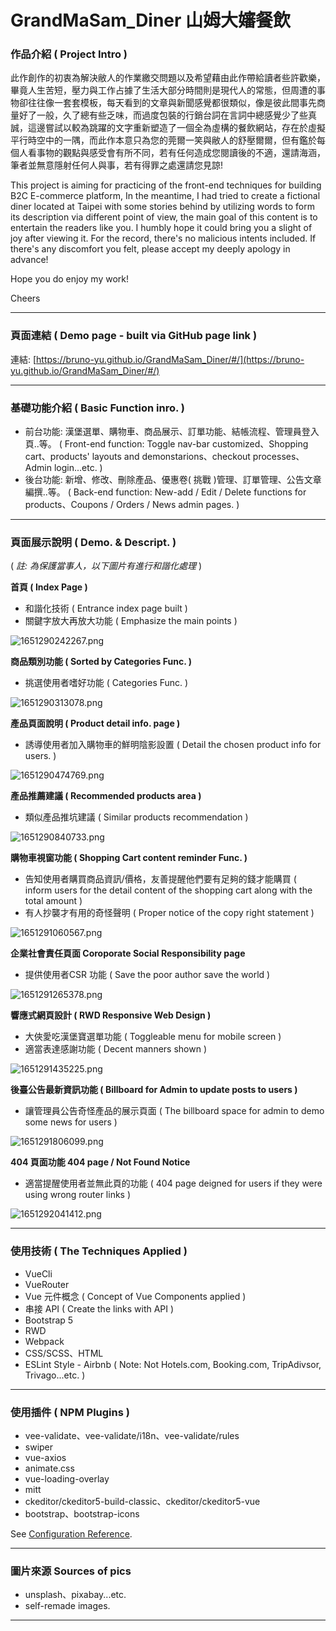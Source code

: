 # GrandMaSam_Diner 山姆大嬸餐飲

### 作品介紹 ( Project Intro )

此作創作的初衷為解決敝人的作業繳交問題以及希望藉由此作帶給讀者些許歡樂，畢竟人生苦短，壓力與工作占據了生活大部分時間則是現代人的常態，但周遭的事物卻往往像一套套模板，每天看到的文章與新聞感覺都很類似，像是彼此間事先商量好了一般，久了總有些乏味，而過度包裝的行銷台詞在言詞中總感覺少了些真誠，這邊嘗試以較為跳躍的文字重新塑造了一個全為虛構的餐飲網站，存在於虛擬平行時空中的一隅，而此作本意只為您的莞爾一笑與敝人的舒壓爾爾，但有鑑於每個人看事物的觀點與感受會有所不同，若有任何造成您閱讀後的不適，還請海涵，筆者並無意隱射任何人與事，若有得罪之處還請您見諒!

This project is aiming for practicing of the front-end techniques for building B2C E-commerce platform, In the meantime, I had tried to create a fictional diner located at Taipei with some stories behind by utilizing words to form its description via different point of view, the main goal of this content is to entertain the readers like you. I humbly hope it could bring you a slight of joy after viewing it. For the record, there's no malicious intents included. If there's any discomfort you felt, please accept my deeply apology in advance!

Hope you do enjoy my work!

Cheers

---

### 頁面連結 ( Demo page - built via GitHub page link )

連結: [https://bruno-yu.github.io/GrandMaSam_Diner/#/](https://bruno-yu.github.io/GrandMaSam_Diner/#/)

---

### 基礎功能介紹 ( Basic Function inro. )

- 前台功能: 漢堡選單、購物車、商品展示、訂單功能、結帳流程、管理員登入頁..等。
  ( Front-end function: Toggle nav-bar customized、Shopping cart、products' layouts and demonstarions、checkout processes、Admin login...etc. )
- 後台功能: 新增、修改、刪除產品、優惠卷( 挑戰 )管理、訂單管理、公告文章編撰..等。
  ( Back-end function: New-add / Edit / Delete functions for products、Coupons / Orders / News admin pages. )

---

### 頁面展示說明 ( Demo. & Descript. )

( *註: 為保護當事人，以下圖片有進行和諧化處理*  )

**首頁 ( Index Page )**

* 和諧化技術
  ( Entrance index page built )
* 關鍵字放大再放大功能
  ( Emphasize the main points )

![1651290242267.png](image/README/1651290242267.png)

**商品類別功能 ( Sorted by Categories Func. )**

* 挑選使用者嗜好功能
  ( Categories Func. )

![1651290313078.png](image/README/1651290313078.png)

**產品頁面說明 ( Product detail info. page )**

* 誘導使用者加入購物車的鮮明陰影設置
  ( Detail the chosen product info for users. )

![1651290474769.png](image/README/1651290474769.png)

**產品推薦建議 ( Recommended products area )**

* 類似產品推坑建議
  ( Similar products recommendation )

![1651290840733.png](image/README/1651290840733.png)

**購物車視窗功能 ( Shopping Cart content reminder Func. )**

* 告知使用者購買商品資訊/價格，友善提醒他們要有足夠的錢才能購買
  ( inform users for the detail content of the shopping cart along with the total amount )
* 有人抄襲才有用的奇怪聲明
  ( Proper notice of the copy right statement )

![1651291060567.png](image/README/1651291060567.png)

**企業社會責任頁面 Coroporate Social Responsibility page**

* 提供使用者CSR 功能
  ( Save the poor author save the world )

![1651291265378.png](image/README/1651291265378.png)

**響應式網頁設計 ( RWD Responsive Web Design )**

* 大俠愛吃漢堡寶選單功能
  ( Toggleable menu for mobile screen )
* 適當表達感謝功能
  ( Decent manners shown )

![1651291435225.png](image/README/1651291435225.png)

**後臺公告最新資訊功能 ( Billboard for Admin to update posts to users )**

* 讓管理員公告奇怪產品的展示頁面
  ( The billboard space for admin to demo some news for users )

![1651291806099.png](image/README/1651291806099.png)

**404 頁面功能 404 page / Not Found Notice**

* 適當提醒使用者並無此頁的功能
  ( 404 page deigned for users if they were using wrong router links )

![1651292041412.png](image/README/1651292041412.png)

---

### 使用技術 ( The Techniques Applied )

- VueCli
- VueRouter
- Vue 元件概念 ( Concept of Vue Components applied )
- 串接 API ( Create the links with API )
- Bootstrap 5
- RWD
- Webpack
- CSS/SCSS、HTML
- ESLint Style - Airbnb ( Note: Not Hotels.com, Booking.com, TripAdivsor, Trivago...etc. )

---

### 使用插件 ( NPM Plugins )

- vee-validate、vee-validate/i18n、vee-validate/rules
- swiper
- vue-axios
- animate.css
- vue-loading-overlay
- mitt
- ckeditor/ckeditor5-build-classic、ckeditor/ckeditor5-vue
- bootstrap、bootstrap-icons

See [Configuration Reference](https://cli.vuejs.org/config/).

---

### 圖片來源 Sources of pics

- unsplash、pixabay...etc.
- self-remade images.

---
